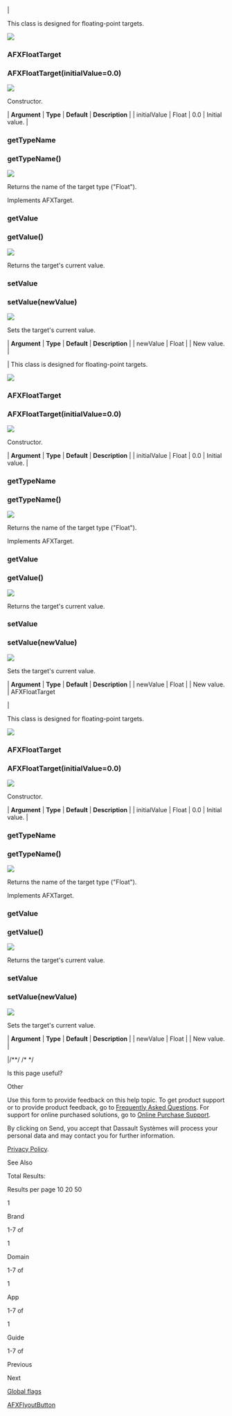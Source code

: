 | 

This class is designed for floating-point targets.

![](../SIMACAERefImages/gui-afxfloattarget.png)

### AFXFloatTarget

###   

### AFXFloatTarget(initialValue=0.0)  
![](../IconsReference/butix_top_wline.png)

Constructor.

| **Argument** | **Type** | **Default** | **Description** |
| initialValue | Float | 0.0 | Initial value. |

### getTypeName

###   

### getTypeName()  
![](../IconsReference/butix_top_wline.png)

Returns the name of the target type ("Float").

Implements AFXTarget.

### getValue

###   

### getValue()  
![](../IconsReference/butix_top_wline.png)

Returns the target's current value.

### setValue

###   

### setValue(newValue)  
![](../IconsReference/butix_top_wline.png)

Sets the target's current value.

| **Argument** | **Type** | **Default** | **Description** |
| newValue | Float |   | New value. |



 |
This class is designed for floating-point targets.

![](../SIMACAERefImages/gui-afxfloattarget.png)

### AFXFloatTarget

###   

### AFXFloatTarget(initialValue=0.0)  
![](../IconsReference/butix_top_wline.png)

Constructor.

| **Argument** | **Type** | **Default** | **Description** |
| initialValue | Float | 0.0 | Initial value. |

### getTypeName

###   

### getTypeName()  
![](../IconsReference/butix_top_wline.png)

Returns the name of the target type ("Float").

Implements AFXTarget.

### getValue

###   

### getValue()  
![](../IconsReference/butix_top_wline.png)

Returns the target's current value.

### setValue

###   

### setValue(newValue)  
![](../IconsReference/butix_top_wline.png)

Sets the target's current value.

| **Argument** | **Type** | **Default** | **Description** |
| newValue | Float |   | New value. |
AFXFloatTarget

| 

This class is designed for floating-point targets.

![](../SIMACAERefImages/gui-afxfloattarget.png)

### AFXFloatTarget

###   

### AFXFloatTarget(initialValue=0.0)  
![](../IconsReference/butix_top_wline.png)

Constructor.

| **Argument** | **Type** | **Default** | **Description** |
| initialValue | Float | 0.0 | Initial value. |

### getTypeName

###   

### getTypeName()  
![](../IconsReference/butix_top_wline.png)

Returns the name of the target type ("Float").

Implements AFXTarget.

### getValue

###   

### getValue()  
![](../IconsReference/butix_top_wline.png)

Returns the target's current value.

### setValue

###   

### setValue(newValue)  
![](../IconsReference/butix_top_wline.png)

Sets the target's current value.

| **Argument** | **Type** | **Default** | **Description** |
| newValue | Float |   | New value. |



 |/**/ /\* */

Is this page useful?

Other

Use this form to provide feedback on this help topic. To get product support or to provide product feedback, go to [Frequently Asked Questions](https://3ds.one/PO). For support for online purchased solutions, go to [Online Purchase Support](https://3ds.one/Q8).

 

By clicking on Send, you accept that Dassault Systèmes will process your personal data and may contact you for further information.

[Privacy Policy](https://www.3ds.com/privacy-policy). 

See Also

Total Results:

Results per page 10 20 50

1

Brand

1-7 of

1

Domain

1-7 of

1

App

1-7 of

1

Guide

1-7 of

  Previous

Next   

[Global flags](/2023/English/DSSIMULIA_Established/SIMACAEGUIRefHtml/pt01ch01gob17.htm?contextscope=all&id=e7faec1d3b0b4606acfb60c793f4fce1#d0e5748 "Global flags")

[AFXFlyoutButton](/2023/English/DSSIMULIA_Established/SIMACAEGUIRefHtml/pt01ch01gob19.htm?contextscope=all&id=46c3ee0c05bd463b8dbdfeb8d0bcc021 "AFXFlyoutButton")
